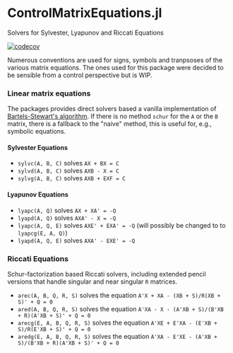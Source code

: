 # ControlMatrixEquations.jl
Solvers for Sylvester, Lyapunov and Riccati Equations

[![codecov](https://codecov.io/gh/olof3/ControlMatrixEquations.jl/branch/master/graph/badge.svg)](https://codecov.io/gh/olof3/ControlMatrixEquations.jl)

Numerous conventions are used for signs, symbols and tranpsoses of the various matrix equations. The ones used for this package were decided to be sensible from a control perspective but is WIP.


### Linear matrix equations

The packages provides direct solvers based a vanilla implementation of [Bartels-Stewart's algorithm](https://en.wikipedia.org/wiki/Bartels%E2%80%93Stewart_algorithm).
If there is no method `schur` for the `A` or the `B` matrix, there is a fallback to the "naive" method, this is useful for, e.g., symbolic equations.

#### Sylvester Equations
* `sylvc(A, B, C)` solves `AX + BX = C`
* `sylvd(A, B, C)` solves `AXB - X = C`
* `sylvg(A, B, C)` solves `AXB + EXF = C`

#### Lyapunov Equations
* `lyapc(A, Q)` solves `AX + XA' = -Q`
* `lyapd(A, Q)` solves `AXA' - X = -Q`
* `lyapc(A, Q, E)` solves `AXE' + EXA' = -Q` (will possibly be changed to to `lyapcg(E, A, Q)`)
* `lyapd(A, Q, E)` solves `AXA' - EXE' = -Q`

### Riccati Equations

Schur-factorization based Riccati solvers, including extended pencil versions that handle singular and near singular `R` matrices.

* `arec(A, B, Q, R, S)` solves the equation `A'X + XA - (XB + S)/R(XB + S)' + Q = 0`
* `ared(A, B, Q, R, S)` solves the equation `A'XA - X - (A'XB + S)/(B'XB + R)(A'XB + S)' + Q = 0`
* `arecg(E, A, B, Q, R, S)` solves the equation `A'XE + E'XA - (E'XB + S)/R(E'XB + S)' + Q = 0`
* `aredg(E, A, B, Q, R, S)` solves the equation `A'XA - E'XE - (A'XB + S)/(B'XB + R)(A'XB + S)' + Q = 0`
